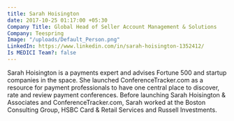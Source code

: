 ```yaml
---
title: Sarah Hoisington
date: 2017-10-25 01:17:00 +05:30
Company Title: Global Head of Seller Account Management & Solutions
Company: Teespring
Image: "/uploads/Default_Person.png"
LinkedIn: https://www.linkedin.com/in/sarah-hoisington-1352412/
Is MEDICI Team?: false
---
```


Sarah Hoisington is a payments expert and advises Fortune 500 and startup companies in the space. She launched ConferenceTracker.com as a resource for payment professionals to have one central place to discover, rate and review payment conferences. Before launching Sarah Hoisington & Associates and ConferenceTracker.com, Sarah worked at the Boston Consulting Group, HSBC Card & Retail Services and Russell Investments.